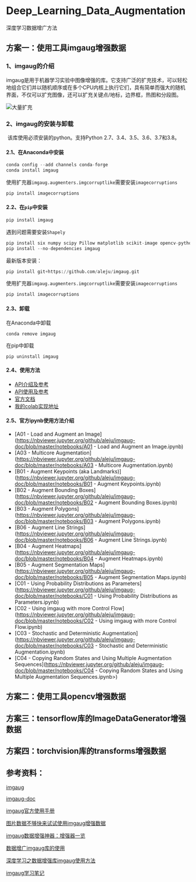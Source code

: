 # Deep_Learning_Data_Augmentation
 深度学习数据增广方法

## 方案一：使用工具imgaug增强数据

### 1、imgaug的介绍

​		imgaug是用于机器学习实验中图像增强的库。它支持广泛的扩充技术，可以轻松地组合它们并以随机顺序或在多个CPU内核上执行它们，具有简单而强大的随机界面，不仅可以扩充图像，还可以扩充关键点/地标，边界框，热图和分段图。

![大量扩充](https://imgaug.readthedocs.io/en/latest/_images/heavy.jpg)

### 2、imgaug的安装与卸载

​		该库使用必须安装的python。支持Python 2.7、3.4、3.5、3.6、3.7和3.8。

#### 2.1、在Anaconda中安装

```python
conda config --add channels conda-forge
conda install imgaug
```

使用扩充器`imgaug.augmenters.imgcorruptlike`需要安装`imagecorruptions`

```python
pip install imagecorruptions
```

#### 2.2、在`pip`中安装

```python
pip install imgaug
```

遇到问题需要安装`Shapely`

```python
pip install six numpy scipy Pillow matplotlib scikit-image opencv-python imageio
pip install --no-dependencies imgaug
```

最新版本安装：

```python
pip install git+https://github.com/aleju/imgaug.git
```

使用扩充器`imgaug.augmenters.imgcorruptlike`需要安装`imagecorruptions`

```python
pip install imagecorruptions
```

#### 2.3、卸载

在Anaconda中卸载

```
conda remove imgaug
```

在pip中卸载

```
pip uninstall imgaug
```

#### 2.4、使用方法

- [API介绍及参考](https://blog.csdn.net/zong596568821xp/article/details/83105700)
- [API使用及参考](https://blog.csdn.net/u012897374/article/details/80142744)
- [官方文档](https://imgaug.readthedocs.io/en/latest/index.html)
- [我的colab实现地址](https://colab.research.google.com/drive/1rkrfWJuWIkWqCaCGWp43N2DTbt3nZjTe?usp=sharing)

#### 2.5、官方ipynb使用方法介绍

- [A01 - Load and Augment an Image](https://nbviewer.jupyter.org/github/aleju/imgaug-doc/blob/master/notebooks/A01 - Load and Augment an Image.ipynb)
- [A03 - Multicore Augmentation](https://nbviewer.jupyter.org/github/aleju/imgaug-doc/blob/master/notebooks/A03 - Multicore Augmentation.ipynb)
- [B01 - Augment Keypoints (aka Landmarks)](https://nbviewer.jupyter.org/github/aleju/imgaug-doc/blob/master/notebooks/B01 - Augment Keypoints.ipynb)
- [B02 - Augment Bounding Boxes](https://nbviewer.jupyter.org/github/aleju/imgaug-doc/blob/master/notebooks/B02 - Augment Bounding Boxes.ipynb)
- [B03 - Augment Polygons](https://nbviewer.jupyter.org/github/aleju/imgaug-doc/blob/master/notebooks/B03 - Augment Polygons.ipynb)
- [B06 - Augment Line Strings](https://nbviewer.jupyter.org/github/aleju/imgaug-doc/blob/master/notebooks/B06 - Augment Line Strings.ipynb)
- [B04 - Augment Heatmaps](https://nbviewer.jupyter.org/github/aleju/imgaug-doc/blob/master/notebooks/B04 - Augment Heatmaps.ipynb)
- [B05 - Augment Segmentation Maps](https://nbviewer.jupyter.org/github/aleju/imgaug-doc/blob/master/notebooks/B05 - Augment Segmentation Maps.ipynb)
- [C01 - Using Probability Distributions as Parameters](https://nbviewer.jupyter.org/github/aleju/imgaug-doc/blob/master/notebooks/C01 - Using Probability Distributions as Parameters.ipynb)
- [C02 - Using imgaug with more Control Flow](https://nbviewer.jupyter.org/github/aleju/imgaug-doc/blob/master/notebooks/C02 - Using imgaug with more Control Flow.ipynb)
- [C03 - Stochastic and Deterministic Augmentation](https://nbviewer.jupyter.org/github/aleju/imgaug-doc/blob/master/notebooks/C03 - Stochastic and Deterministic Augmentation.ipynb)
- [C04 - Copying Random States and Using Multiple Augmentation Sequences](https://nbviewer.jupyter.org/github/aleju/imgaug-doc/blob/master/notebooks/C04 - Copying Random States and Using Multiple Augmentation Sequences.ipynb>)

## 方案二：使用工具opencv增强数据





## 方案三：tensorflow库的ImageDataGenerator增强数据





## 方案四：torchvision库的transforms增强数据







## 参考资料：

[imgaug](https://github.com/aleju/imgaug)

[imgaug-doc](https://github.com/aleju/imgaug-doc)

[imgaug官方使用手册](https://imgaug.readthedocs.io/en/latest/index.html)

[图片数据不够快来试试使用imgaug增强数据](https://xiulian.blog.csdn.net/article/details/105547204)

[imgaug数据增强神器：增强器一览](https://blog.csdn.net/lly1122334/article/details/88944589?utm_medium=distribute.pc_relevant.none-task-blog-BlogCommendFromMachineLearnPai2-1.nonecase&depth_1-utm_source=distribute.pc_relevant.none-task-blog-BlogCommendFromMachineLearnPai2-1.nonecase)

[数据增广imgaug库的使用](https://www.cnblogs.com/xxmmqg/p/13062556.html)

[深度学习之数据增强库imgaug使用方法](https://blog.csdn.net/zong596568821xp/article/details/83105700)

[imgaug学习笔记](https://blog.csdn.net/u012897374/article/details/80142744)

